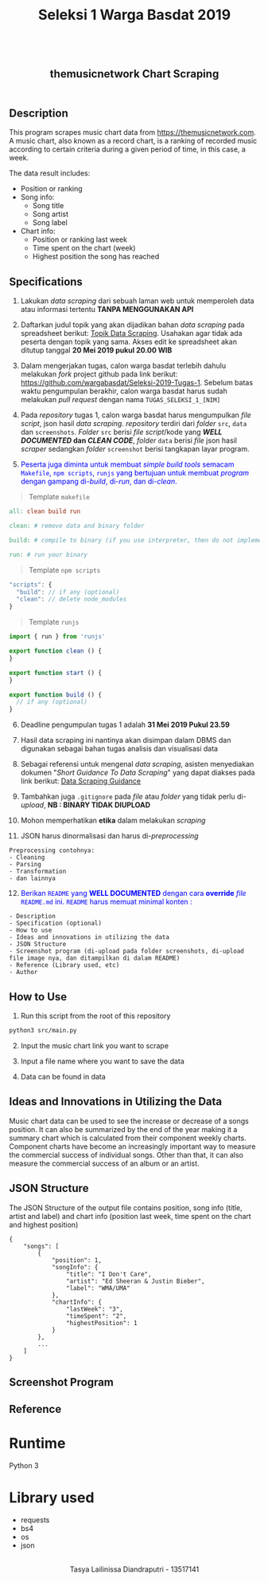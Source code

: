 <h1 align="center">
  <br>
  Seleksi 1 Warga Basdat 2019
  <br>
  <br>
</h1>

<h2 align="center">
  <br>
  themusicnetwork Chart Scraping
  <br>
  <br>
</h2>

## Description

This program scrapes music chart data from https://themusicnetwork.com. A music chart, also known as a record chart, is a ranking of recorded music according to certain criteria during a given period of time, in this case, a week.

The data result includes:
- Position or ranking
- Song info:
	- Song title
	- Song artist
	- Song label
- Chart info:
	- Position or ranking last week
	- Time spent on the chart (week)
	- Highest position the song has reached


## Specifications

1. Lakukan _data scraping_ dari sebuah laman web untuk memperoleh data atau informasi tertentu __TANPA MENGGUNAKAN API__

2. Daftarkan judul topik yang akan dijadikan bahan _data scraping_ pada spreadsheet berikut: [Topik Data Scraping](https://docs.google.com/spreadsheets/d/1BokKV8Qky7Hmry0dSRsmlT3LKs6jFWEy-BPt32Oc9-o/edit?usp=sharing). Usahakan agar tidak ada peserta dengan topik yang sama. Akses edit ke spreadsheet akan ditutup tanggal __20 Mei 2019 pukul 20.00 WIB__

3. Dalam mengerjakan tugas, calon warga basdat terlebih dahulu melakukan _fork_ project github pada link berikut: https://github.com/wargabasdat/Seleksi-2019-Tugas-1. Sebelum batas waktu pengumpulan berakhir, calon warga basdat harus sudah melakukan _pull request_ dengan nama ```TUGAS_SELEKSI_1_[NIM]```

4. Pada _repository_ tugas 1, calon warga basdat harus mengumpulkan _file script_, json hasil _data scraping_. _repository_ terdiri dari _folder_ `src`, `data` dan `screenshots`. _Folder_ `src` berisi _file script_/kode yang __*WELL DOCUMENTED* dan *CLEAN CODE*__, _folder_ `data` berisi _file_ json hasil _scraper_ sedangkan  _folder_ `screenshot` berisi tangkapan layar program.

5. <span style="color:blue;">Peserta juga diminta untuk membuat _simple build tools_ semacam `Makefile`, `npm scripts`, `runjs` yang bertujuan untuk membuat _program_ dengan gampang di-_build_, di-_run_, dan di-_clean_.</span>

> Template `makefile`

```Makefile
all: clean build run

clean: # remove data and binary folder

build: # compile to binary (if you use interpreter, then do not implement it)

run: # run your binary

```

> Template `npm scripts`

```javascript
"scripts": {
  "build": // if any (optional)
  "clean": // delete node_modules
}
```

> Template `runjs`
```javascript
import { run } from 'runjs'

export function clean () {
}

export function start () {
}

export function build () {
  // if any (optional)
}
```

6. Deadline pengumpulan tugas 1 adalah __31 Mei 2019 Pukul 23.59__

7. Hasil data scraping ini nantinya akan disimpan dalam DBMS  dan digunakan sebagai bahan tugas analisis dan visualisasi data

8. Sebagai referensi untuk mengenal _data scraping_, asisten menyediakan dokumen "_Short Guidance To Data Scraping_" yang dapat diakses pada link berikut: [Data Scraping Guidance](http://bit.ly/DataScrapingGuidance)

9. Tambahkan juga `.gitignore` pada _file_ atau _folder_ yang tidak perlu di-_upload_, __NB : BINARY TIDAK DIUPLOAD__

10. Mohon memperhatikan __etika__ dalam melakukan _scraping_

11. JSON harus dinormalisasi dan harus di-_preprocessing_
```
Preprocessing contohnya:
- Cleaning
- Parsing
- Transformation
- dan lainnya
```

12. <span style="color:blue">Berikan `README` yang __WELL DOCUMENTED__ dengan cara __override__ _file_ `README.md` ini. `README` harus memuat minimal konten :</span>
```
- Description
- Specification (optional)
- How to use
- Ideas and innovations in utilizing the data
- JSON Structure
- Screenshot program (di-upload pada folder screenshots, di-upload file image nya, dan ditampilkan di dalam README)
- Reference (Library used, etc)
- Author
```


## How to Use

1. Run this script from the root of this repository
```sh
python3 src/main.py
```

2. Input the music chart link you want to scrape

3. Input a file name where you want to save the data

4. Data can be found in data


## Ideas and Innovations in Utilizing the Data

Music chart data can be used to see the increase or decrease of a songs position. It can also be summarized by the end of the year making it a summary chart which is calculated from their component weekly charts. Component charts have become an increasingly important way to measure the commercial success of individual songs. Other than that, it can also measure the commercial success of an album or an artist.


## JSON Structure

The JSON Structure of the output file contains position, song info (title, artist and label) and chart info (position last week, time spent on the chart and highest position)
```
{
	"songs": [
		{
			"position": 1,
			"songInfo": {
				"title": "I Don't Care",
				"artist": "Ed Sheeran & Justin Bieber",
				"label": "WMA/UMA"
			},
			"chartInfo": {
				"lastWeek": "3",
				"timeSpent": "2",
				"highestPosition": 1
			}
		},
		...
	]
}
```


## Screenshot Program




## Reference

# Runtime
Python 3

# Library used
- requests
- bs4
- os
- json


<p align="center">
  <br>
  Tasya Lailinissa Diandraputri - 13517141
  <br>
  <br>
</p>
